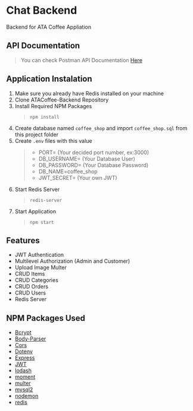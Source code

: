 # Chat Backend
Backend for ATA Coffee Appliation

## API Documentation
> You can check Postman API Documentation [Here](https://documenter.getpostman.com/view/10242708/TW77gNyV#b118a2c5-6975-4e81-b280-55cba3fb2e98)

## Application Instalation
1. Make sure you already have Redis installed on your machine
2. Clone ATACoffee-Backend Repository
3. Install Required NPM Packages 
   > `npm install`
4. Create database named `coffee_shop` and import `coffee_shop.sql` from this project folder
5. Create `.env` files with this value
   > - PORT= (Your decided port number, ex:3000)
   > - DB_USERNAME= (Your Database User)
   > - DB_PASSWORD= (Your Database Password)
   > - DB_NAME=coffee_shop
   > - JWT_SECRET= (Your own JWT)
6. Start Redis Server
   > `redis-server`
7. Start Application
   > `npm start`

## Features
- JWT Authentication
- Multilevel Authorization (Admin and Customer)
- Upload Image Multer
- CRUD Items
- CRUD Categories
- CRUD Orders
- CRUD Users
- Redis Server

## NPM Packages Used
- [Bcrypt](https://www.npmjs.com/package/bcrypt)
- [Body-Parser](https://www.npmjs.com/package/body-parser)
- [Cors](https://www.npmjs.com/package/cors)
- [Dotenv](https://www.npmjs.com/package/dotenv)
- [Express](https://www.npmjs.com/package/express)
- [JWT](https://www.npmjs.com/package/jsonwebtoken)
- [lodash](https://www.npmjs.com/package/lodash)
- [moment](https://www.npmjs.com/package/moment)
- [multer](https://www.npmjs.com/package/multer)
- [mysql2](https://www.npmjs.com/package/mysql2)
- [nodemon](https://www.npmjs.com/package/nodemon)
- [redis](https://www.npmjs.com/package/redis)

